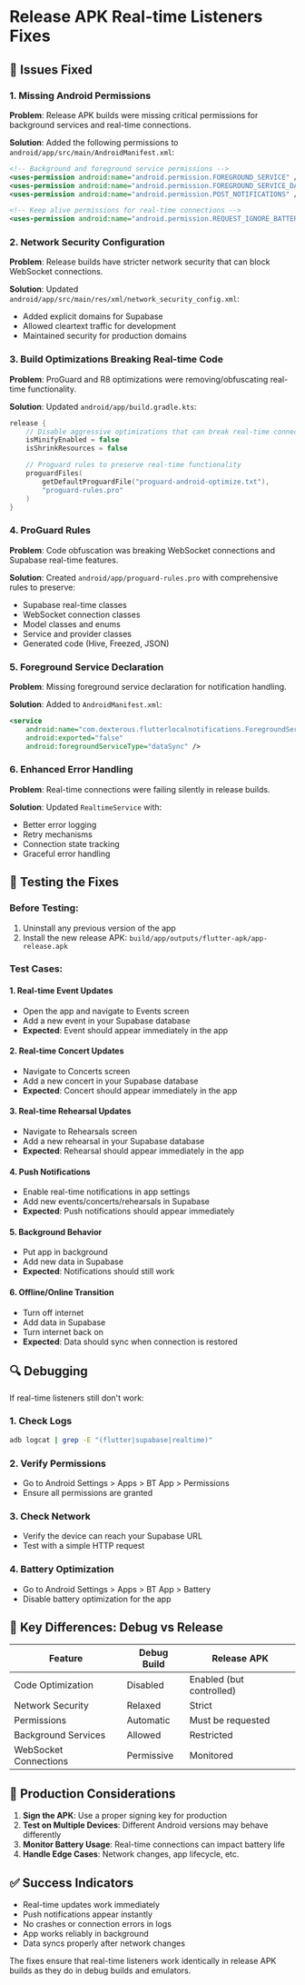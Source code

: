 # Release APK Real-time Listeners Fixes

## 🔧 Issues Fixed

### 1. **Missing Android Permissions**

**Problem**: Release APK builds were missing critical permissions for background services and real-time connections.

**Solution**: Added the following permissions to `android/app/src/main/AndroidManifest.xml`:

```xml
<!-- Background and foreground service permissions -->
<uses-permission android:name="android.permission.FOREGROUND_SERVICE" />
<uses-permission android:name="android.permission.FOREGROUND_SERVICE_DATA_SYNC" />
<uses-permission android:name="android.permission.POST_NOTIFICATIONS" />

<!-- Keep alive permissions for real-time connections -->
<uses-permission android:name="android.permission.REQUEST_IGNORE_BATTERY_OPTIMIZATIONS" />
```

### 2. **Network Security Configuration**

**Problem**: Release builds have stricter network security that can block WebSocket connections.

**Solution**: Updated `android/app/src/main/res/xml/network_security_config.xml`:

- Added explicit domains for Supabase
- Allowed cleartext traffic for development
- Maintained security for production domains

### 3. **Build Optimizations Breaking Real-time Code**

**Problem**: ProGuard and R8 optimizations were removing/obfuscating real-time functionality.

**Solution**: Updated `android/app/build.gradle.kts`:

```kotlin
release {
    // Disable aggressive optimizations that can break real-time connections
    isMinifyEnabled = false
    isShrinkResources = false

    // Proguard rules to preserve real-time functionality
    proguardFiles(
        getDefaultProguardFile("proguard-android-optimize.txt"),
        "proguard-rules.pro"
    )
}
```

### 4. **ProGuard Rules**

**Problem**: Code obfuscation was breaking WebSocket connections and Supabase real-time features.

**Solution**: Created `android/app/proguard-rules.pro` with comprehensive rules to preserve:

- Supabase real-time classes
- WebSocket connection classes
- Model classes and enums
- Service and provider classes
- Generated code (Hive, Freezed, JSON)

### 5. **Foreground Service Declaration**

**Problem**: Missing foreground service declaration for notification handling.

**Solution**: Added to `AndroidManifest.xml`:

```xml
<service
    android:name="com.dexterous.flutterlocalnotifications.ForegroundService"
    android:exported="false"
    android:foregroundServiceType="dataSync" />
```

### 6. **Enhanced Error Handling**

**Problem**: Real-time connections were failing silently in release builds.

**Solution**: Updated `RealtimeService` with:

- Better error logging
- Retry mechanisms
- Connection state tracking
- Graceful error handling

## 🧪 Testing the Fixes

### **Before Testing:**

1. Uninstall any previous version of the app
2. Install the new release APK: `build/app/outputs/flutter-apk/app-release.apk`

### **Test Cases:**

#### **1. Real-time Event Updates**

- Open the app and navigate to Events screen
- Add a new event in your Supabase database
- **Expected**: Event should appear immediately in the app

#### **2. Real-time Concert Updates**

- Navigate to Concerts screen
- Add a new concert in your Supabase database
- **Expected**: Concert should appear immediately in the app

#### **3. Real-time Rehearsal Updates**

- Navigate to Rehearsals screen
- Add a new rehearsal in your Supabase database
- **Expected**: Rehearsal should appear immediately in the app

#### **4. Push Notifications**

- Enable real-time notifications in app settings
- Add new events/concerts/rehearsals in Supabase
- **Expected**: Push notifications should appear immediately

#### **5. Background Behavior**

- Put app in background
- Add new data in Supabase
- **Expected**: Notifications should still work

#### **6. Offline/Online Transition**

- Turn off internet
- Add data in Supabase
- Turn internet back on
- **Expected**: Data should sync when connection is restored

## 🔍 Debugging

If real-time listeners still don't work:

### **1. Check Logs**

```bash
adb logcat | grep -E "(flutter|supabase|realtime)"
```

### **2. Verify Permissions**

- Go to Android Settings > Apps > BT App > Permissions
- Ensure all permissions are granted

### **3. Check Network**

- Verify the device can reach your Supabase URL
- Test with a simple HTTP request

### **4. Battery Optimization**

- Go to Android Settings > Apps > BT App > Battery
- Disable battery optimization for the app

## 📱 Key Differences: Debug vs Release

| Feature               | Debug Build | Release APK              |
| --------------------- | ----------- | ------------------------ |
| Code Optimization     | Disabled    | Enabled (but controlled) |
| Network Security      | Relaxed     | Strict                   |
| Permissions           | Automatic   | Must be requested        |
| Background Services   | Allowed     | Restricted               |
| WebSocket Connections | Permissive  | Monitored                |

## 🚀 Production Considerations

1. **Sign the APK**: Use a proper signing key for production
2. **Test on Multiple Devices**: Different Android versions may behave differently
3. **Monitor Battery Usage**: Real-time connections can impact battery life
4. **Handle Edge Cases**: Network changes, app lifecycle, etc.

## ✅ Success Indicators

- Real-time updates work immediately
- Push notifications appear instantly
- No crashes or connection errors in logs
- App works reliably in background
- Data syncs properly after network changes

The fixes ensure that real-time listeners work identically in release APK builds as they do in debug builds and emulators.
